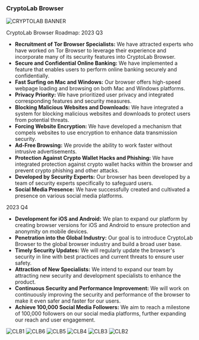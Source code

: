 ### CryptoLab Browser
![CRYPTOLAB BANNER](https://github.com/CryptoLabBrowser/cryptolabbrowser/assets/144692637/a8a70ee2-b09c-4727-8d63-bf3e4d7b3a2f)

CryptoLab Browser Roadmap:
2023 Q3
- **Recruitment of Tor Browser Specialists:** 
We have attracted experts who have worked on Tor Browser to leverage their experience and incorporate many of its security features into CryptoLab Browser.
- **Secure and Confidential Online Banking:** 
We have implemented a feature that enables users to perform online banking securely and confidentially.
- **Fast Surfing on Mac and Windows:**
Our browser offers high-speed webpage loading and browsing on both Mac and Windows platforms.
- **Privacy Priority:**
We have prioritized user privacy and integrated corresponding features and security measures.
- **Blocking Malicious Websites and Downloads:**
We have integrated a system for blocking malicious websites and downloads to protect users from potential threats.
- **Forcing Website Encryption:**
We have developed a mechanism that compels websites to use encryption to enhance data transmission security.
- **Ad-Free Browsing:**
We provide the ability to work faster without intrusive advertisements.
- **Protection Against Crypto Wallet Hacks and Phishing:**
We have integrated protection against crypto wallet hacks within the browser and prevent crypto phishing and other attacks.
- **Developed by Security Experts:**
Our browser has been developed by a team of security experts specifically to safeguard users.
- **Social Media Presence:**
We have successfully created and cultivated a presence on various social media platforms.

2023 Q4
- **Development for iOS and Android:**
We plan to expand our platform by creating browser versions for iOS and Android to ensure protection and anonymity on mobile devices.
- **Penetration into the Global Industry:**
Our goal is to introduce CryptoLab Browser to the global browser industry and build a broad user base.
- **Timely Security Updates:**
We will regularly update the browser's security in line with best practices and current threats to ensure user safety.
- **Attraction of New Specialists:**
We intend to expand our team by attracting new security and development specialists to enhance the product.
- **Continuous Security and Performance Improvement:**
We will work on continuously improving the security and performance of the browser to make it even safer and faster for our users.
- **Achieve 100,000 Social Media Followers:**
We aim to reach a milestone of 100,000 followers on our social media platforms, further expanding our reach and user engagement.

![CLB1](https://github.com/CryptoLabBrowser/cryptolabbrowser/assets/144692637/4b2d1641-4a35-44d6-ad71-5ec270d5330a)
![CLB6](https://github.com/CryptoLabBrowser/cryptolabbrowser/assets/144692637/892dd061-cdfe-43db-814c-10b5db4b1c9e)
![CLB5](https://github.com/CryptoLabBrowser/cryptolabbrowser/assets/144692637/80f4a572-285a-441d-b2af-5b6236199531)
![CLB4](https://github.com/CryptoLabBrowser/cryptolabbrowser/assets/144692637/22ff81f1-1df5-44cc-8a67-0bd86fe6517e)
![CLB3](https://github.com/CryptoLabBrowser/cryptolabbrowser/assets/144692637/2587f5f9-7d2a-4b06-be9b-c5ed4cbf024f)
![CLB2](https://github.com/CryptoLabBrowser/cryptolabbrowser/assets/144692637/032efbcf-9463-43d7-9ded-c9d87d183306)
